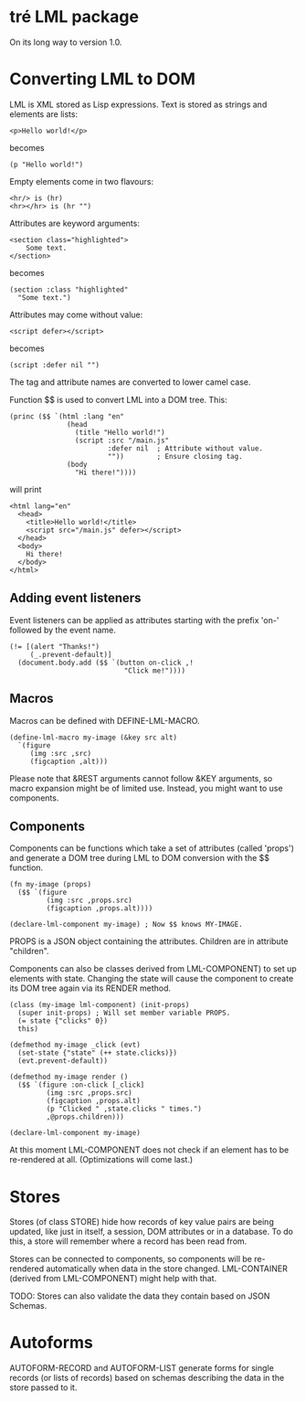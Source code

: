 tré LML package
===============

On its long way to version 1.0.


# Converting LML to DOM

LML is XML stored as Lisp expressions.  Text is stored as
strings and elements are lists:

~~~
<p>Hello world!</p>
~~~
becomes
~~~
(p "Hello world!")
~~~

Empty elements come in two flavours:

~~~
<hr/> is (hr)
<hr></hr> is (hr "")
~~~

Attributes are keyword arguments:

~~~
<section class="highlighted">
    Some text.
</section>
~~~
becomes
~~~
(section :class "highlighted"
  "Some text.")
~~~

Attributes may come without value:

~~~
<script defer></script>
~~~
becomes
~~~
(script :defer nil "")
~~~

The tag and attribute names are converted to lower camel case.

Function $$ is used to convert LML into a DOM tree.  This:

```
(princ ($$ `(html :lang "en"
              (head
                (title "Hello world!")
                (script :src "/main.js"
                        :defer nil  ; Attribute without value.
                        ""))        ; Ensure closing tag.
              (body
                "Hi there!"))))
```

will print

```
<html lang="en"
  <head>
    <title>Hello world!</title>
    <script src="/main.js" defer></script>
  </head>
  <body>
    Hi there!
  </body>
</html>
```


## Adding event listeners

Event listeners can be applied as attributes starting with the prefix
'on-' followed by the event name.

```
(!= [(alert "Thanks!")
     (_.prevent-default)]
  (document.body.add ($$ `(button on-click ,!
                            "Click me!"))))
```


## Macros

Macros can be defined with DEFINE-LML-MACRO.

```
(define-lml-macro my-image (&key src alt)
  `(figure
     (img :src ,src)
     (figcaption ,alt)))
```

Please note that &REST arguments cannot follow &KEY arguments,
so macro expansion might be of limited use.  Instead, you might
want to use components.


## Components

Components can be functions which take a set of attributes
(called 'props') and generate a DOM tree during LML to DOM
conversion with the $$ function.

```
(fn my-image (props)
  ($$ `(figure
         (img :src ,props.src)
         (figcaption ,props.alt))))

(declare-lml-component my-image) ; Now $$ knows MY-IMAGE.
```

PROPS is a JSON object containing the attributes.  Children
are in attribute "children".

Components can also be classes derived from LML-COMPONENT) to
set up elements with state.  Changing the state will cause
the component to create its DOM tree again via its RENDER
method.

```
(class (my-image lml-component) (init-props)
  (super init-props) ; Will set member variable PROPS.
  (= state {"clicks" 0})
  this)

(defmethod my-image _click (evt)
  (set-state {"state" (++ state.clicks)})
  (evt.prevent-default))

(defmethod my-image render ()
  ($$ `(figure :on-click [_click]
         (img :src ,props.src)
         (figcaption ,props.alt)
         (p "Clicked " ,state.clicks " times.")
         ,@props.children)))

(declare-lml-component my-image)
```

At this moment LML-COMPONENT does not check if an element
has to be re-rendered at all.  (Optimizations will come last.)


# Stores

Stores (of class STORE) hide how records of key value pairs are
being updated, like just in itself, a session, DOM attributes or
in a database.  To do this, a store will remember where a record
has been read from.

Stores can be connected to components, so components will be
re-rendered automatically when data in the store changed.
LML-CONTAINER (derived from LML-COMPONENT) might help with that.

TODO: Stores can also validate the data they contain based on
JSON Schemas.

# Autoforms

AUTOFORM-RECORD and AUTOFORM-LIST generate forms for single
records (or lists of records) based on schemas describing the
data in the store passed to it.
